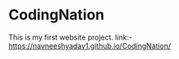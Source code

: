 # CodingNation
This is my first website project.
link:-https://navneeshyadav1.github.io/CodingNation/
